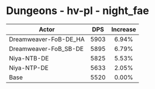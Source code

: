 # Dungeons - hv-pl - night_fae
| Actor | DPS | Increase |
|---|:---:|:---:|
|Dreamweaver-FoB-DE_HA|5903|6.94%|
|Dreamweaver-FoB_SB-DE|5895|6.79%|
|Niya-NTB-DE|5825|5.53%|
|Niya-NTP-DE|5633|2.05%|
|Base|5520|0.00%|
